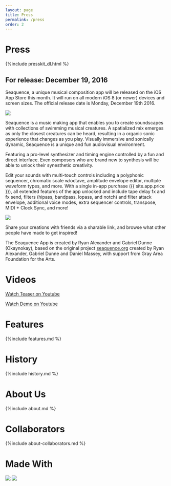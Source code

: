 ```yaml
---
layout: page
title: Press
permalink: /press
order: 2
---
```


# Press

{%include presskit_dl.html %}

## For release: December 19, 2016

Seaquence, a unique musical composition app will be released on the iOS App Store this month. It will run on all modern iOS 8 (or newer) devices and screen sizes. The official release date is Monday, December 19th 2016.

<img src="{{site.baseurl}}/images/Seaquence-iPad12.9_2x_3up_thumb.png" />

Seaquence is a music making app that enables you to create soundscapes with collections of swimming musical creatures. A spatialized mix emerges as only the closest creatures can be heard, resulting in a organic sonic experience that changes as you play. Visually immersive and sonically dynamic, Seaquence is a unique and fun audiovisual environment.

Featuring a pro-level synthesizer and timing engine controlled by a fun and direct interface. Even composers who are brand new to synthesis will be able to unlock their synesthetic creativity.

Edit your sounds with multi-touch controls including a polyphonic sequencer, chromatic scale w/octave, amplitude envelope editor, multiple waveform types, and more. With a single in-app purchase ({{ site.app.price }}), all extended features of the app unlocked  and include tape delay fx and fx send, filters (hipass, bandpass, lopass, and notch) and filter attack envelope, additional voice modes, extra sequencer controls, transpose, MIDI + Clock Sync, and more!

<img src="{{site.baseurl}}/images/Seaquence-screenshot_iPad12.9_2x_browser_thumb.png" />

Share your creations with friends via a sharable link, and browse what other people have made to get inspired!

The Seaquence App is created by Ryan Alexander and Gabriel Dunne (Okaynokay), based on the original project [seaquence.org](http://seaquence.org) created by Ryan Alexander, Gabriel Dunne and Daniel Massey, with support from Gray Area Foundation for the Arts.



# Videos

<a class="button" href="https://www.youtube.com/watch?v=V_iArMbGdnc">Watch Teaser on Youtube</a>

<a class="button" href="https://www.youtube.com/watch?v=sO59g51Ich8">Watch Demo on Youtube</a>


# Features

{%include features.md %}


# History

{%include history.md %}


# About Us

{%include about.md %}

# Collaborators

{%include about-collaborators.md %}


# Made With

<img src="{{site.baseurl}}/images/logos/cinder.svg"  />

<img src="{{site.baseurl}}/images/logos/puredata.png" />

